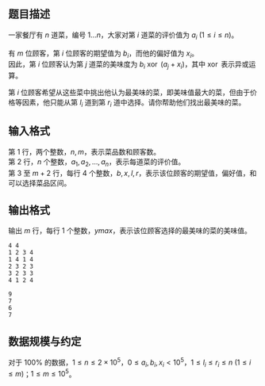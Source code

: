 ## 题目描述

一家餐厅有 $n$ 道菜，编号 $1 \dots n$，大家对第 $i$ 道菜的评价值为 $a_i\ (1 \leq i \leq n)$。

有 $m$ 位顾客，第 $i$ 位顾客的期望值为 $b_i$，而他的偏好值为 $x_i$。  
因此，第 $i$ 位顾客认为第 $j$ 道菜的美味度为 $b_i\ \operatorname{xor}\ (a_j+x_i)$，其中 $\operatorname{xor}$ 表示异或运算。

第 $i$ 位顾客希望从这些菜中挑出他认为最美味的菜，即美味值最大的菜，但由于价格等因素，他只能从第 $l_i$ 道到第 $r_i$ 道中选择。请你帮助他们找出最美味的菜。

## 输入格式

第 $1$ 行，两个整数，$n,m$，表示菜品数和顾客数。  
第 $2$ 行，$n$ 个整数，$a_1,a_2,\dots,a_n$，表示每道菜的评价值。    
第 $3$ 至 $m+2$ 行，每行 $4$ 个整数，$b,x,l,r$，表示该位顾客的期望值，偏好值，和可以选择菜品区间。  

## 输出格式

输出 $m$ 行，每行 $1$ 个整数，$ymax$，表示该位顾客选择的最美味的菜的美味值。

```input1
4 4
1 2 3 4
1 4 1 4
2 3 2 3
3 2 3 3
4 1 2 4
```

```output1
9
7
6
7
```

## 数据规模与约定

对于 $100\%$ 的数据，$1 \leq n \leq 2 \times 10^5$，$0 \leq a_i,b_i,x_i<10^5$，$1 \leq l_i \leq r_i \leq n\ (1 \leq i \leq m)$；$1 \leq m \leq 10^5$。
